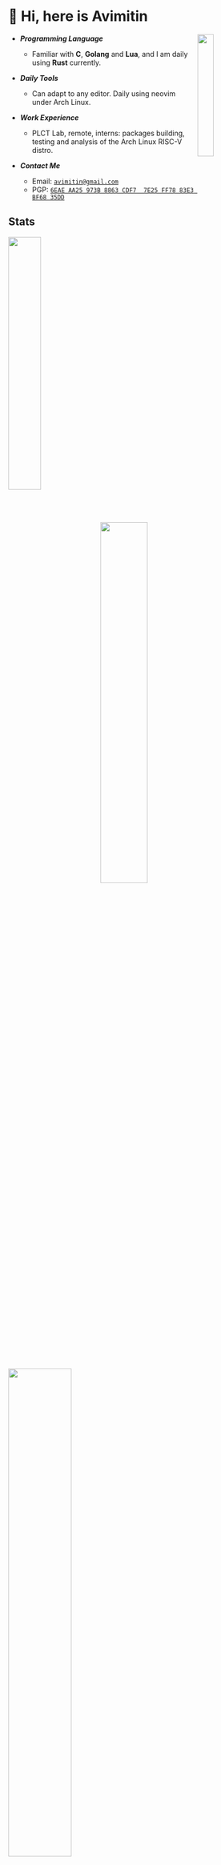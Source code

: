 # 👋 Hi, here is Avimitin

<img align="right" width="25%" src="./output.gif"/>

- ***Programming Language***

  * Familiar with **C**, **Golang** and **Lua**, and I am daily using **Rust** currently.

- ***Daily Tools***

  * Can adapt to any editor. Daily using neovim under Arch Linux.

- ***Work Experience***

  * PLCT Lab, remote, interns: packages building, testing and analysis of the Arch Linux RISC-V distro.

- ***Contact Me***

  * Email: [`avimitin@gmail.com`](mailto:avimitin@gmail.com)
  * PGP: [`6EAE AA25 973B 8863 CDF7  7E25 FF78 83E3 BF68 35DD`](./pubkey.asc)

## Stats

<p>
<a href="https://github.com/Avimitin?tab=repositories"><img align="left" width="36%" src="https://github-readme-stats.vercel.app/api/top-langs/?username=avimitin&layout=compact&hide=html,roff&exclude_repo=MacOS-Hackintosh&theme=tokyonight"/></a>
<a href="https://github.com/Avimitin"><img width="43%" src="https://github-readme-stats.vercel.app/api?username=Avimitin&show_icons=true&theme=tokyonight"/></a>
</p>
<p>
<a href="https://github.com/Avimitin"><img width="50%" src="https://osu-sig.vercel.app/card?user=CookieBacon&mode=std&lang=en&blur=6&animation=true"/></a>
</p>
